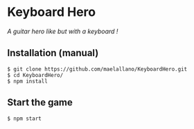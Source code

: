 # Keyboard Hero
*A guitar hero like but with a keyboard !*
## Installation (manual)

~~~
$ git clone https://github.com/maelallano/KeyboardHero.git
$ cd KeyboardHero/
$ npm install
~~~

## Start the game

~~~
$ npm start
~~~